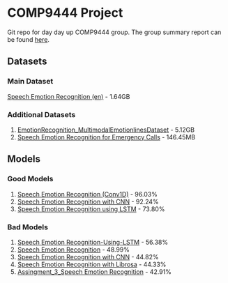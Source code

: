 # COMP9444 Project
Git repo for day day up COMP9444 group.
The group summary report can be found [here](https://docs.google.com/document/d/1IqX1Msjf2M_zB5cMlaNsrbB-ZozpPUk6WKj1mXfxBxY/edit).

## Datasets
### Main Dataset
[Speech Emotion Recognition (en)](https://www.kaggle.com/datasets/dmitrybabko/speech-emotion-recognition-en) - 1.64GB
### Additional Datasets
1. [EmotionRecognition_MultimodalEmotionlinesDataset](https://huggingface.co/datasets/SpeechBigBench/EmotionRecognition_MultimodalEmotionlinesDataset) - 5.12GB
2. [Speech Emotion Recognition for Emergency Calls](https://www.kaggle.com/datasets/anuvagoyal/speech-emotion-recognition-for-emergency-calls) - 146.45MB

## Models
### Good Models
1. [Speech Emotion Recognition (Conv1D)](https://www.kaggle.com/code/dmitrybabko/speech-emotion-recognition-conv1d) - 96.03%
2. [Speech Emotion Recognition with CNN](https://www.kaggle.com/code/lkergalipatak/speech-emotion-recognition-with-cnn) - 92.24%
3. [Speech Emotion Recognition using LSTM](https://www.kaggle.com/code/blitzapurv/speech-emotion-recognition-using-lstm) - 73.80%
### Bad Models
1. [Speech Emotion Recognition-Using-LSTM](https://www.kaggle.com/code/ashishsingh226/speech-emotion-recognition-using-lstm) - 56.38%
2. [Speech Emotion Recognition](https://www.kaggle.com/code/ahmedabdelmon3m/speech-emotion-recognition) - 48.99%
3. [Speech Emotion Recognition with CNN](https://www.kaggle.com/code/ritzing/speech-emotion-recognition-with-cnn) - 44.82%
4. [Speech Emotion Recognition with Librosa](https://www.kaggle.com/code/krishnachary/speech-emotion-recognition-with-librosa) - 44.33%
5. [Assingment_3_Speech Emotion Recognition](https://www.kaggle.com/code/adhamkilani/assingment-3-speech-emotion-recognition/notebook) - 42.91%